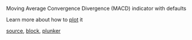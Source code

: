 Moving Average Convergence Divergence (MACD) indicator with defaults

Learn more about how to [plot](http://stockcharts.com/school/doku.php?id=chart_school:technical_indicators:moving_average_convergence_divergence_macd) it

[source](https://github.com/rrag/react-stockcharts/blob/master/docs/lib/charts/CandleStickChartWithMACDIndicator.jsx), [block](http://bl.ocks.org/rrag/109a2b8021689e1ffc79), [plunker](http://plnkr.co/edit/gist:109a2b8021689e1ffc79?p=preview)